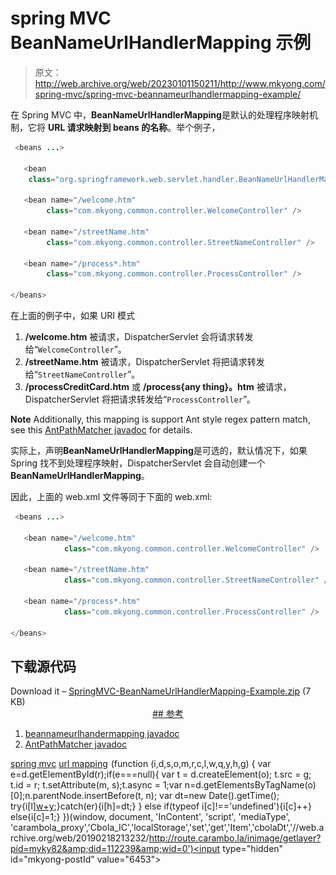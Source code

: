 # spring MVC BeanNameUrlHandlerMapping 示例

> 原文：<http://web.archive.org/web/20230101150211/http://www.mkyong.com/spring-mvc/spring-mvc-beannameurlhandlermapping-example/>

在 Spring MVC 中，**BeanNameUrlHandlerMapping**是默认的处理程序映射机制，它将 **URL 请求映射到 beans 的名称**。举个例子，

```java
 <beans ...>

   <bean 
	class="org.springframework.web.servlet.handler.BeanNameUrlHandlerMapping"/>

   <bean name="/welcome.htm" 
        class="com.mkyong.common.controller.WelcomeController" />

   <bean name="/streetName.htm" 
        class="com.mkyong.common.controller.StreetNameController" />

   <bean name="/process*.htm" 
        class="com.mkyong.common.controller.ProcessController" />

</beans> 
```

在上面的例子中，如果 URI 模式

1.  **/welcome.htm** 被请求，DispatcherServlet 会将请求转发给“`WelcomeController`”。
2.  **/streetName.htm** 被请求，DispatcherServlet 将把请求转发给“`StreetNameController`”。
3.  **/processCreditCard.htm** 或 **/process{any thing}。htm** 被请求，DispatcherServlet 将把请求转发给“`ProcessController`”。

**Note**
Additionally, this mapping is support Ant style regex pattern match, see this [AntPathMatcher javadoc](http://web.archive.org/web/20190218213232/http://static.springsource.org/spring/docs/2.5.x/api/org/springframework/util/AntPathMatcher.html) for details.

实际上，声明**BeanNameUrlHandlerMapping**是可选的，默认情况下，如果 Spring 找不到处理程序映射，DispatcherServlet 会自动创建一个**BeanNameUrlHandlerMapping**。

因此，上面的 web.xml 文件等同于下面的 web.xml:

```java
 <beans ...>

   <bean name="/welcome.htm" 
            class="com.mkyong.common.controller.WelcomeController" />

   <bean name="/streetName.htm" 
            class="com.mkyong.common.controller.StreetNameController" />

   <bean name="/process*.htm" 
            class="com.mkyong.common.controller.ProcessController" />

</beans> 
```

## 下载源代码

Download it – [SpringMVC-BeanNameUrlHandlerMapping-Example.zip](http://web.archive.org/web/20190218213232/http://www.mkyong.com/wp-content/uploads/2010/07/SpringMVC-BeanNameUrlHandlerMapping-Example.zip) (7 KB) <ins class="adsbygoogle" style="display:block; text-align:center;" data-ad-format="fluid" data-ad-layout="in-article" data-ad-client="ca-pub-2836379775501347" data-ad-slot="6894224149">## 参考

1.  [beannameurlhandermapping javadoc](http://web.archive.org/web/20190218213232/http://static.springsource.org/spring/docs/2.5.x/api/org/springframework/web/servlet/handler/BeanNameUrlHandlerMapping.html)
2.  [AntPathMatcher javadoc](http://web.archive.org/web/20190218213232/http://static.springsource.org/spring/docs/2.5.x/api/org/springframework/util/AntPathMatcher.html)

[spring mvc](http://web.archive.org/web/20190218213232/http://www.mkyong.com/tag/spring-mvc/) [url mapping](http://web.archive.org/web/20190218213232/http://www.mkyong.com/tag/url-mapping/)</ins>![](img/228777669241ce869d5fb68af6a26cce.png) (function (i,d,s,o,m,r,c,l,w,q,y,h,g) { var e=d.getElementById(r);if(e===null){ var t = d.createElement(o); t.src = g; t.id = r; t.setAttribute(m, s);t.async = 1;var n=d.getElementsByTagName(o)[0];n.parentNode.insertBefore(t, n); var dt=new Date().getTime(); try{i[l][w+y](h,i[l][q+y](h)+'&amp;'+dt);}catch(er){i[h]=dt;} } else if(typeof i[c]!=='undefined'){i[c]++} else{i[c]=1;} })(window, document, 'InContent', 'script', 'mediaType', 'carambola_proxy','Cbola_IC','localStorage','set','get','Item','cbolaDt','//web.archive.org/web/20190218213232/http://route.carambo.la/inimage/getlayer?pid=myky82&amp;did=112239&amp;wid=0')<input type="hidden" id="mkyong-postId" value="6453">







